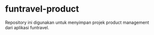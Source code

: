 # funtravel-product
Repository ini digunakan untuk menyimpan projek product management dari aplikasi funtravel.

